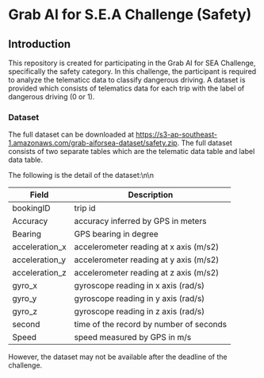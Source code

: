 # Grab AI for S.E.A Challenge (Safety)

## Introduction
This repository is created for participating in the Grab AI for SEA Challenge, specifically the safety category. In this challenge, the participant is required to analyze the telematicc data to classify dangerous driving. A dataset is provided which consists of telematics data for each trip with the label of dangerous driving (0 or 1).

### Dataset
The full dataset can be downloaded at https://s3-ap-southeast-1.amazonaws.com/grab-aiforsea-dataset/safety.zip. The full dataset consists of two separate tables which are the telematic data table and label data table.

The following is the detail of the dataset:\n\n

| Field | Description |
| --- | --- |
| bookingID | trip id |
| Accuracy | accuracy inferred by GPS in meters |
| Bearing |GPS bearing in degree |
| acceleration_x | accelerometer reading at x axis (m/s2) |
| acceleration_y | accelerometer reading at y axis (m/s2) |
| acceleration_z | accelerometer reading at z axis (m/s2) |
| gyro_x | gyroscope reading in x axis (rad/s) |
| gyro_y | gyroscope reading in y axis (rad/s) |
| gyro_z | gyroscope reading in z axis (rad/s) |
| second | time of the record by number of seconds |
| Speed | speed measured by GPS in m/s |

However, the dataset may not be available after the deadline of the challenge.
